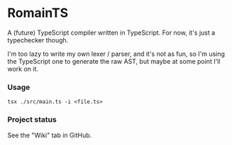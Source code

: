 # RomainTS

A (future) TypeScript compiler written in TypeScript. For now, it's just a
typechecker though.

I'm too lazy to write my own lexer / parser, and it's not as fun, so I'm using
the TypeScript one to generate the raw AST, but maybe at some point I'll work
on it.

### Usage

```shell
tsx ./src/main.ts -i <file.ts>
```

### Project status

See the "Wiki" tab in GitHub.
